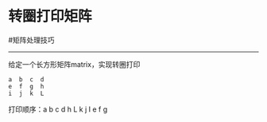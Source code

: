 # 转圈打印矩阵

#矩阵处理技巧 

---

   

给定一个长方形矩阵matrix，实现转圈打印

```
a  b  c  d  
e  f  g  h  
i  j  k  L  
```

打印顺序：a b c d h L k j I e f g